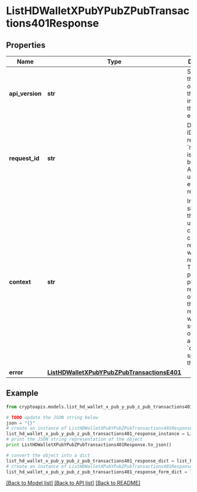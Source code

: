 # ListHDWalletXPubYPubZPubTransactions401Response


## Properties
Name | Type | Description | Notes
------------ | ------------- | ------------- | -------------
**api_version** | **str** | Specifies the version of the API that incorporates this endpoint. | 
**request_id** | **str** | Defines the ID of the request. The &#x60;requestId&#x60; is generated by Crypto APIs and it&#39;s unique for every request. | 
**context** | **str** | In batch situations the user can use the context to correlate responses with requests. This property is present regardless of whether the response was successful or returned as an error. &#x60;context&#x60; is specified by the user. | [optional] 
**error** | [**ListHDWalletXPubYPubZPubTransactionsE401**](ListHDWalletXPubYPubZPubTransactionsE401.md) |  | 

## Example

```python
from cryptoapis.models.list_hd_wallet_x_pub_y_pub_z_pub_transactions401_response import ListHDWalletXPubYPubZPubTransactions401Response

# TODO update the JSON string below
json = "{}"
# create an instance of ListHDWalletXPubYPubZPubTransactions401Response from a JSON string
list_hd_wallet_x_pub_y_pub_z_pub_transactions401_response_instance = ListHDWalletXPubYPubZPubTransactions401Response.from_json(json)
# print the JSON string representation of the object
print ListHDWalletXPubYPubZPubTransactions401Response.to_json()

# convert the object into a dict
list_hd_wallet_x_pub_y_pub_z_pub_transactions401_response_dict = list_hd_wallet_x_pub_y_pub_z_pub_transactions401_response_instance.to_dict()
# create an instance of ListHDWalletXPubYPubZPubTransactions401Response from a dict
list_hd_wallet_x_pub_y_pub_z_pub_transactions401_response_form_dict = list_hd_wallet_x_pub_y_pub_z_pub_transactions401_response.from_dict(list_hd_wallet_x_pub_y_pub_z_pub_transactions401_response_dict)
```
[[Back to Model list]](../README.md#documentation-for-models) [[Back to API list]](../README.md#documentation-for-api-endpoints) [[Back to README]](../README.md)


